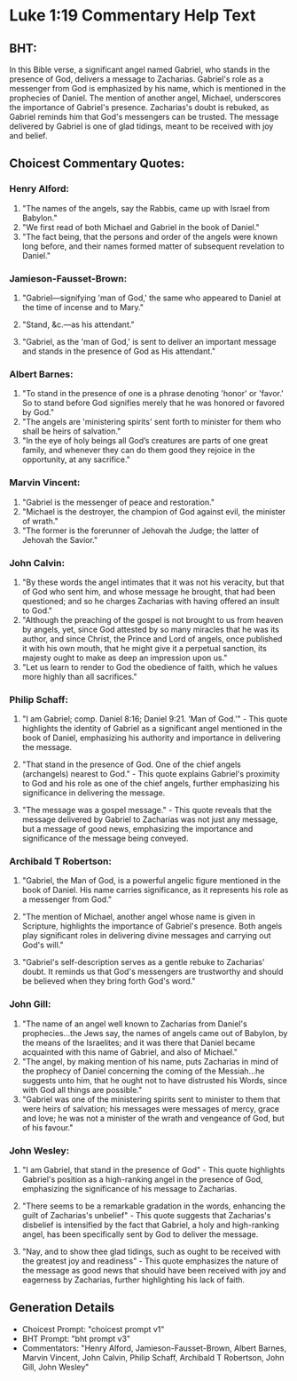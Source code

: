 # Luke 1:19 Commentary Help Text

## BHT:
In this Bible verse, a significant angel named Gabriel, who stands in the presence of God, delivers a message to Zacharias. Gabriel's role as a messenger from God is emphasized by his name, which is mentioned in the prophecies of Daniel. The mention of another angel, Michael, underscores the importance of Gabriel's presence. Zacharias's doubt is rebuked, as Gabriel reminds him that God's messengers can be trusted. The message delivered by Gabriel is one of glad tidings, meant to be received with joy and belief.

## Choicest Commentary Quotes:
### Henry Alford:
1. "The names of the angels, say the Rabbis, came up with Israel from Babylon."
2. "We first read of both Michael and Gabriel in the book of Daniel."
3. "The fact being, that the persons and order of the angels were known long before, and their names formed matter of subsequent revelation to Daniel."

### Jamieson-Fausset-Brown:
1. "Gabriel—signifying 'man of God,' the same who appeared to Daniel at the time of incense and to Mary." 

2. "Stand, &c.—as his attendant." 

3. "Gabriel, as the 'man of God,' is sent to deliver an important message and stands in the presence of God as His attendant."

### Albert Barnes:
1. "To stand in the presence of one is a phrase denoting 'honor' or 'favor.' So to stand before God signifies merely that he was honored or favored by God."
2. "The angels are 'ministering spirits' sent forth to minister for them who shall be heirs of salvation."
3. "In the eye of holy beings all God’s creatures are parts of one great family, and whenever they can do them good they rejoice in the opportunity, at any sacrifice."

### Marvin Vincent:
1. "Gabriel is the messenger of peace and restoration."
2. "Michael is the destroyer, the champion of God against evil, the minister of wrath."
3. "The former is the forerunner of Jehovah the Judge; the latter of Jehovah the Savior."

### John Calvin:
1. "By these words the angel intimates that it was not his veracity, but that of God who sent him, and whose message he brought, that had been questioned; and so he charges Zacharias with having offered an insult to God."
2. "Although the preaching of the gospel is not brought to us from heaven by angels, yet, since God attested by so many miracles that he was its author, and since Christ, the Prince and Lord of angels, once published it with his own mouth, that he might give it a perpetual sanction, its majesty ought to make as deep an impression upon us."
3. "Let us learn to render to God the obedience of faith, which he values more highly than all sacrifices."

### Philip Schaff:
1. "I am Gabriel; comp. Daniel 8:16; Daniel 9:21. ‘Man of God.’" - This quote highlights the identity of Gabriel as a significant angel mentioned in the book of Daniel, emphasizing his authority and importance in delivering the message.

2. "That stand in the presence of God. One of the chief angels (archangels) nearest to God." - This quote explains Gabriel's proximity to God and his role as one of the chief angels, further emphasizing his significance in delivering the message.

3. "The message was a gospel message." - This quote reveals that the message delivered by Gabriel to Zacharias was not just any message, but a message of good news, emphasizing the importance and significance of the message being conveyed.

### Archibald T Robertson:
1. "Gabriel, the Man of God, is a powerful angelic figure mentioned in the book of Daniel. His name carries significance, as it represents his role as a messenger from God." 

2. "The mention of Michael, another angel whose name is given in Scripture, highlights the importance of Gabriel's presence. Both angels play significant roles in delivering divine messages and carrying out God's will." 

3. "Gabriel's self-description serves as a gentle rebuke to Zacharias' doubt. It reminds us that God's messengers are trustworthy and should be believed when they bring forth God's word."

### John Gill:
1. "The name of an angel well known to Zacharias from Daniel's prophecies...the Jews say, the names of angels came out of Babylon, by the means of the Israelites; and it was there that Daniel became acquainted with this name of Gabriel, and also of Michael."
2. "The angel, by making mention of his name, puts Zacharias in mind of the prophecy of Daniel concerning the coming of the Messiah...he suggests unto him, that he ought not to have distrusted his Words, since with God all things are possible."
3. "Gabriel was one of the ministering spirits sent to minister to them that were heirs of salvation; his messages were messages of mercy, grace and love; he was not a minister of the wrath and vengeance of God, but of his favour."

### John Wesley:
1. "I am Gabriel, that stand in the presence of God" - This quote highlights Gabriel's position as a high-ranking angel in the presence of God, emphasizing the significance of his message to Zacharias.

2. "There seems to be a remarkable gradation in the words, enhancing the guilt of Zacharias's unbelief" - This quote suggests that Zacharias's disbelief is intensified by the fact that Gabriel, a holy and high-ranking angel, has been specifically sent by God to deliver the message.

3. "Nay, and to show thee glad tidings, such as ought to be received with the greatest joy and readiness" - This quote emphasizes the nature of the message as good news that should have been received with joy and eagerness by Zacharias, further highlighting his lack of faith.


## Generation Details
- Choicest Prompt: "choicest prompt v1"
- BHT Prompt: "bht prompt v3"
- Commentators: "Henry Alford, Jamieson-Fausset-Brown, Albert Barnes, Marvin Vincent, John Calvin, Philip Schaff, Archibald T Robertson, John Gill, John Wesley"
